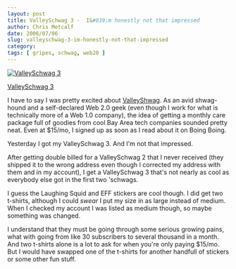 ```yaml
---
layout: post
title: ValleySchwag 3 -  I&#039;m honestly not that impressed
author: Chris Metcalf
date: 2006/07/06
slug: valleyschwag-3-im-honestly-not-that-impressed
category: 
tags: [ gripes, schwag, web20 ]
---
```


<a href="http://www.flickr.com/photos/chrismetcalf/183628951/" title="ValleySchwag 3"><img src="http://static.flickr.com/58/183628951_af10c75480.jpg" alt="ValleySchwag 3" class="flickrphoto" /></a>

<a href="http://www.flickr.com/photos/chrismetcalf/183628951/" class="photocaption">ValleySchwag 3</a>

I have to say I was pretty excited about <a href="http://valleyschwag.com/chronicles/">ValleyShwag</a>. As an avid shwag-hound and a self-declared Web 2.0 geek (even though I work for what is technically more of a Web 1.0 company), the idea of getting a monthly care package full of goodies from cool Bay Area tech companies sounded pretty neat. Even at $15/mo, I signed up as soon as I read about it on Boing Boing.

Yesterday I got my ValleySchwag 3. And I'm not that impressed.

After getting double billed for a ValleySchwag 2 that I never received (they shipped it to the wrong address even though I corrected my address with them and in my account), I get a ValleySchwag 3 that's not nearly as cool as everybody else got in the first two 'schwags.

I guess the Laughing Squid and EFF stickers are cool though. I did get two t-shirts, although I could <em>swear</em> I put my size in as large instead of medium. When I checked my account I was listed as medium though, so maybe something was changed.

I understand that they must be going through some serious growing pains, what with going from like 30 subscribers to several thousand in a month. And two t-shirts alone is a lot to ask for when you're only paying $15/mo. But I would have swapped one of the t-shirts for another handfull of stickers or some other fun stuff.
